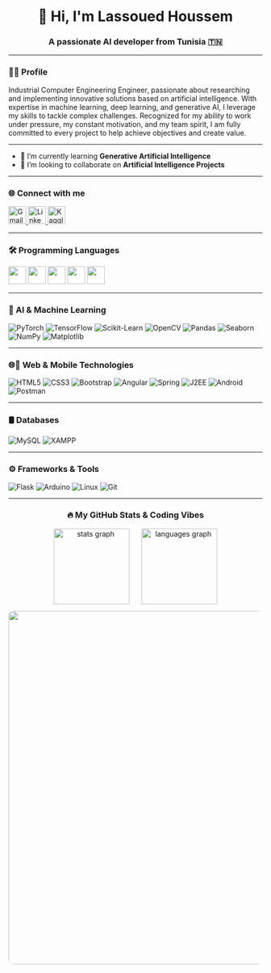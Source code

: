 <h1 align="center">👋 Hi, I'm Lassoued Houssem</h1>
<h3 align="center">A passionate AI developer from Tunisia 🇹🇳</h3>

---

<h3 align="left">🧑‍💻 Profile</h3>

<p>
Industrial Computer Engineering Engineer, passionate about researching and implementing innovative solutions based on artificial intelligence. With expertise in machine learning, deep learning, and generative AI, I leverage my skills to tackle complex challenges. Recognized for my ability to work under pressure, my constant motivation, and my team spirit, I am fully committed to every project to help achieve objectives and create value.
</p>

---

- 🌱 I’m currently learning **Generative Artificial Intelligence**
- 👯 I’m looking to collaborate on **Artificial Intelligence Projects**

---

<h3 align="left">🌐 Connect with me</h3>

<p align="left">
  <a href="mailto:housemlassoued744@gmail.com" target="_blank">
    <img src="https://img.shields.io/static/v1?message=Gmail&logo=gmail&label=&color=D14836&logoColor=white&labelColor=&style=for-the-badge" height="35" alt="Gmail badge" />
  </a>
  <a href="https://www.linkedin.com/in/houssem-lassoued-1a2895270/" target="_blank">
    <img src="https://img.shields.io/static/v1?message=LinkedIn&logo=linkedin&label=&color=0077B5&logoColor=white&labelColor=&style=for-the-badge" height="35" alt="LinkedIn badge" />
  </a>
  <a href="https://www.kaggle.com/housemlassoued" target="_blank">
    <img src="https://img.shields.io/static/v1?message=Kaggle&logo=kaggle&label=&color=20BEFF&logoColor=white&labelColor=&style=for-the-badge" height="35" alt="Kaggle badge" />
  </a>
</p>

---

<h3 align="left">🛠️ Programming Languages</h3>

<p align="left">
  <img src="https://img.shields.io/badge/Python-3776AB?style=for-the-badge&logo=python&logoColor=white" height="35"/>
  <img src="https://img.shields.io/badge/Java-007396?style=for-the-badge&logo=java&logoColor=white" height="35"/>
  <img src="https://img.shields.io/badge/JavaScript-F7DF1E?style=for-the-badge&logo=javascript&logoColor=black" height="35"/>
  <img src="https://img.shields.io/badge/C-00599C?style=for-the-badge&logo=c&logoColor=white" height="35"/>
  <img src="https://img.shields.io/badge/PHP-777BB4?style=for-the-badge&logo=php&logoColor=white" height="35"/>
</p>



---

<h3 align="left">🧠 AI & Machine Learning</h3>
<p align="left">
    <img src="https://img.shields.io/badge/PyTorch-EE4C2C?style=for-the-badge&logo=pytorch&logoColor=white" alt="PyTorch"/>
    <img src="https://img.shields.io/badge/TensorFlow-FF6F00?style=for-the-badge&logo=tensorflow&logoColor=white" alt="TensorFlow"/>
    <img src="https://img.shields.io/badge/Scikit--Learn-F7931E?style=for-the-badge&logo=scikitlearn&logoColor=white" alt="Scikit-Learn"/>
    <img src="https://img.shields.io/badge/OpenCV-5C3EE8?style=for-the-badge&logo=opencv&logoColor=white" alt="OpenCV"/>
    <img src="https://img.shields.io/badge/Pandas-150458?style=for-the-badge&logo=pandas&logoColor=white" alt="Pandas"/>
    <img src="https://img.shields.io/badge/Seaborn-4C8CBF?style=for-the-badge&logo=python&logoColor=white" alt="Seaborn"/>
    <img src="https://img.shields.io/badge/NumPy-013243?style=for-the-badge&logo=numpy&logoColor=white" alt="NumPy"/>
    <img src="https://img.shields.io/badge/Matplotlib-11557C?style=for-the-badge&logo=python&logoColor=white" alt="Matplotlib"/>
  
</p>


---

<h3 align="left">🌐📱 Web & Mobile Technologies</h3>
<p align="left">
    <img src="https://img.shields.io/badge/HTML5-E34F26?style=for-the-badge&logo=html5&logoColor=white" alt="HTML5"/>
    <img src="https://img.shields.io/badge/CSS3-1572B6?style=for-the-badge&logo=css3&logoColor=white" alt="CSS3"/>
    <img src="https://img.shields.io/badge/Bootstrap-7952B3?style=for-the-badge&logo=bootstrap&logoColor=white" alt="Bootstrap"/>
    <img src="https://img.shields.io/badge/Angular-DD0031?style=for-the-badge&logo=angular&logoColor=white" alt="Angular"/>
    <img src="https://img.shields.io/badge/Spring-6DB33F?style=for-the-badge&logo=spring&logoColor=white" alt="Spring"/>
    <img src="https://img.shields.io/badge/Java_EE-ED8B00?style=for-the-badge&logo=oracle&logoColor=white" alt="J2EE"/>
    <img src="https://img.shields.io/badge/Android-3DDC84?style=for-the-badge&logo=android&logoColor=white" alt="Android"/>
    <img src="https://img.shields.io/badge/Postman-FF6C37?style=for-the-badge&logo=postman&logoColor=white" alt="Postman"/>
</p>

---

<h3 align="left">🛢️ Databases</h3>
<p align="left">
    <img src="https://img.shields.io/badge/MySQL-4479A1?style=for-the-badge&logo=mysql&logoColor=white" alt="MySQL"/>
    <img src="https://img.shields.io/badge/XAMPP-FB7A24?style=for-the-badge&logo=apache&logoColor=white" alt="XAMPP"/>
</p>

---

<h3 align="left">⚙️ Frameworks & Tools</h3>
<p align="left">
    <img src="https://img.shields.io/badge/Flask-000000?style=for-the-badge&logo=flask&logoColor=white" alt="Flask"/>
    <img src="https://img.shields.io/badge/Arduino-00979D?style=for-the-badge&logo=arduino&logoColor=white" alt="Arduino"/>
    <img src="https://img.shields.io/badge/Linux-FCC624?style=for-the-badge&logo=linux&logoColor=black" alt="Linux"/>
    <img src="https://img.shields.io/badge/Git-F05032?style=for-the-badge&logo=git&logoColor=white" alt="Git"/>
  
</p>

---

<h3 align="center">🔥 My GitHub Stats & Coding Vibes</h3>

<div align="center" style="margin-bottom: 10px;">
  <img src="https://github-readme-stats.vercel.app/api?username=housemlassoued&hide_title=false&hide_rank=false&show_icons=true&include_all_commits=true&count_private=true&disable_animations=false&theme=dracula&locale=en&hide_border=false" height="150" alt="stats graph" style="margin: 0 10px;"/>
  <img src="https://github-readme-stats.vercel.app/api/top-langs?username=housemlassoued&locale=en&hide_title=false&layout=compact&card_width=320&langs_count=5&theme=dracula&hide_border=false" height="150" alt="languages graph" style="margin: 0 10px;"/>
</div>

<div align="center" style="margin-top: 5px;">
  <img src="https://media.tenor.com/qJ5evVs-_uUAAAAC/coding.gif" width="700" style="border-radius: 10px;"/>
</div>
    


     
